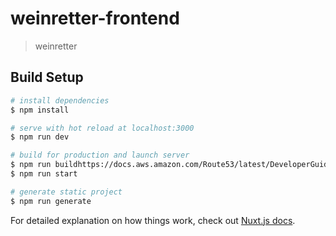 # weinretter-frontend

> weinretter

## Build Setup

```bash
# install dependencies
$ npm install

# serve with hot reload at localhost:3000
$ npm run dev

# build for production and launch server
$ npm run buildhttps://docs.aws.amazon.com/Route53/latest/DeveloperGuide/Welcome.html
$ npm run start

# generate static project
$ npm run generate
```

For detailed explanation on how things work, check out [Nuxt.js docs](https://nuxtjs.org).
